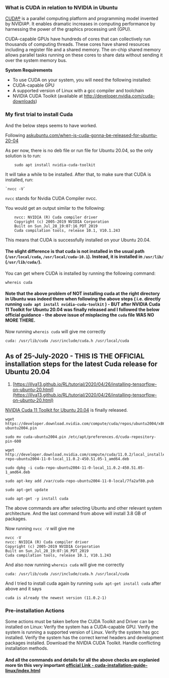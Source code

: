 ### What is CUDA in relation to NVIDIA in Ubuntu

[CUDA®](https://docs.nvidia.com/cuda/cuda-installation-guide-linux/index.html) is a parallel computing platform and programming model invented by NVIDIA®. It enables dramatic increases in computing performance by harnessing the power of the graphics processing unit (GPU).

CUDA-capable GPUs have hundreds of cores that can collectively run thousands of computing threads. These cores have shared resources including a register file and a shared memory. The on-chip shared memory allows parallel tasks running on these cores to share data without sending it over the system memory bus.

**System Requirements**

- To use CUDA on your system, you will need the following installed:
- CUDA-capable GPU
- A supported version of Linux with a gcc compiler and toolchain
- NVIDIA CUDA Toolkit (available at http://developer.nvidia.com/cuda-downloads)

### My first trial to install Cuda

And the below steps seems to have worked.

Following [askubuntu.com/when-is-cuda-gonna-be-released-for-ubuntu-20-04](https://askubuntu.com/questions/1230645/when-is-cuda-gonna-be-released-for-ubuntu-20-04)

As per now, there is no deb file or run file for Ubuntu 20.04, so the only solution is to run:

```
    sudo apt install nvidia-cuda-toolkit

```

It will take a while to be installed. After that, to make sure that CUDA is installed, run:

    `nvcc -V`

`nvcc` stands for Nvidia CUDA Compiler nvcc.

You would get an output similar to the following:

```
    nvcc: NVIDIA (R) Cuda compiler driver
    Copyright (c) 2005-2019 NVIDIA Corporation
    Built on Sun_Jul_28_19:07:16_PDT_2019
    Cuda compilation tools, release 10.1, V10.1.243

```

This means that CUDA is successfully installed on your Ubuntu 20.04.

#### The slight difference is that cuda is not installed in the usual path (`/usr/local/cuda`, `/usr/local/cuda-10.1`). Instead, it is installed in `/usr/lib/` (`/usr/lib/cuda/`).

You can get where CUDA is installed by running the following command:

`whereis cuda`

#### Note that the above problem of NOT installing cuda at the right directory in Ubuntu was indeed there when following the above steps ( i.e. directly running `sudo apt install nvidia-cuda-toolkit` ) - BUT after NVIDIA Cuda 11 Toolkit for Ubuntu 20.04 was finally released and I followed the below official guidance - the above issue of misplacing the `cuda` file WAS NO MORE THERE.

Now running `whereis cuda` will give me correctly

`cuda: /usr/lib/cuda /usr/include/cuda.h /usr/local/cuda`

## As of 25-July-2020 - THIS IS THE OFFICIAL installation steps for the latest Cuda release for Ubuntu 20.04

1. [https://illya13.github.io/RL/tutorial/2020/04/26/installing-tensorflow-on-ubuntu-20.html](https://illya13.github.io/RL/tutorial/2020/04/26/installing-tensorflow-on-ubuntu-20.html)

[NVIDIA Cuda 11 Toolkit for Ubuntu 20.04](https://developer.nvidia.com/cuda-downloads) is finally released.

```none
wget https://developer.download.nvidia.com/compute/cuda/repos/ubuntu2004/x86_64/cuda-ubuntu2004.pin

sudo mv cuda-ubuntu2004.pin /etc/apt/preferences.d/cuda-repository-pin-600

wget http://developer.download.nvidia.com/compute/cuda/11.0.2/local_installers/cuda-repo-ubuntu2004-11-0-local_11.0.2-450.51.05-1_amd64.deb

sudo dpkg -i cuda-repo-ubuntu2004-11-0-local_11.0.2-450.51.05-1_amd64.deb

sudo apt-key add /var/cuda-repo-ubuntu2004-11-0-local/7fa2af80.pub

sudo apt-get update

sudo apt-get -y install cuda
```

The above commands are after selecting Ubuntu and other relevant system architecture. And the last command from above will install 3.8 GB of packages.

Now running `nvcc -V` will give me

```
nvcc -V
nvcc: NVIDIA (R) Cuda compiler driver
Copyright (c) 2005-2019 NVIDIA Corporation
Built on Sun_Jul_28_19:07:16_PDT_2019
Cuda compilation tools, release 10.1, V10.1.243
```

And also now running `whereis cuda` will give me correctly

`cuda: /usr/lib/cuda /usr/include/cuda.h /usr/local/cuda`

And I tried to install cuda again by running `sudo apt-get install cuda` after above and it says

`cuda is already the newest version (11.0.2-1)`

### Pre-installation Actions

Some actions must be taken before the CUDA Toolkit and Driver can be installed on Linux:
Verify the system has a CUDA-capable GPU.
Verify the system is running a supported version of Linux.
Verify the system has gcc installed.
Verify the system has the correct kernel headers and development packages installed.
Download the NVIDIA CUDA Toolkit.
Handle conflicting installation methods.

#### And all the commands and details for all the above checks are explanied more tin this very important [official Link - cuda-installation-guide-linux/index.html](https://docs.nvidia.com/cuda/cuda-installation-guide-linux/index.html)
